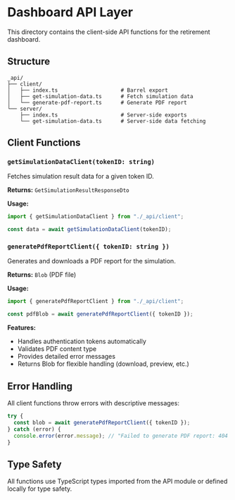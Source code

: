 # Dashboard API Layer

This directory contains the client-side API functions for the retirement dashboard.

## Structure

```
_api/
├── client/
│   ├── index.ts                    # Barrel export
│   ├── get-simulation-data.ts      # Fetch simulation data
│   └── generate-pdf-report.ts      # Generate PDF report
└── server/
    ├── index.ts                    # Server-side exports
    └── get-simulation-data.ts      # Server-side data fetching
```

## Client Functions

### `getSimulationDataClient(tokenID: string)`

Fetches simulation result data for a given token ID.

**Returns:** `GetSimulationResultResponseDto`

**Usage:**

```typescript
import { getSimulationDataClient } from "./_api/client";

const data = await getSimulationDataClient(tokenID);
```

### `generatePdfReportClient({ tokenID: string })`

Generates and downloads a PDF report for the simulation.

**Returns:** `Blob` (PDF file)

**Usage:**

```typescript
import { generatePdfReportClient } from "./_api/client";

const pdfBlob = await generatePdfReportClient({ tokenID });
```

**Features:**

- Handles authentication tokens automatically
- Validates PDF content type
- Provides detailed error messages
- Returns Blob for flexible handling (download, preview, etc.)

## Error Handling

All client functions throw errors with descriptive messages:

```typescript
try {
  const blob = await generatePdfReportClient({ tokenID });
} catch (error) {
  console.error(error.message); // "Failed to generate PDF report: 404 - Not Found"
}
```

## Type Safety

All functions use TypeScript types imported from the API module or defined locally for type safety.
